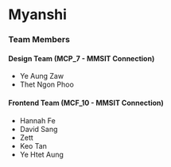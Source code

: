 # Myanshi

### Team Members

#### Design Team (MCP_7 - MMSIT Connection)
- Ye Aung Zaw  
- Thet Ngon Phoo

#### Frontend Team (MCF_10 - MMSIT Connection)
- Hannah Fe  
- David Sang  
- Zett  
- Keo Tan
- Ye Htet Aung  
